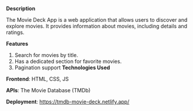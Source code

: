 **Description**

The Movie Deck App is a web application that allows users to discover and explore movies. 
It provides information about movies, including details and ratings.

**Features**

1. Search for movies by title.
2. Has a dedicated section for favorite movies.
3. Pagination support
**Technologies Used**

**Frontend**: HTML, CSS, JS

**APIs**: The Movie Database (TMDb)

**Deployment**: https://tmdb-movie-deck.netlify.app/
